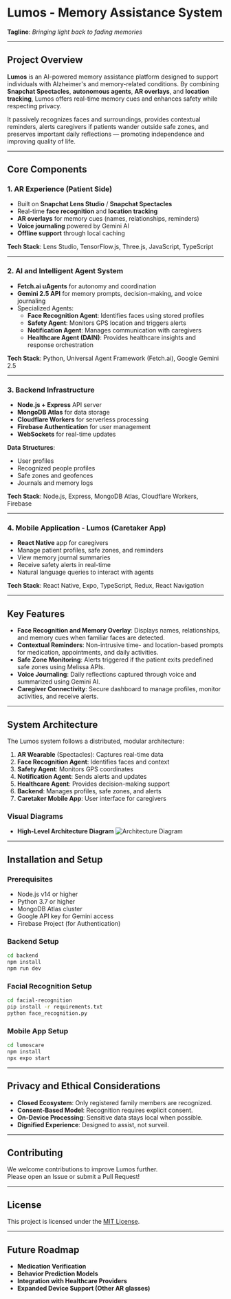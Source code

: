 # Lumos - Memory Assistance System

**Tagline**: *Bringing light back to fading memories*

---

## Project Overview

**Lumos** is an AI-powered memory assistance platform designed to support individuals with Alzheimer's and memory-related conditions. By combining **Snapchat Spectacles**, **autonomous agents**, **AR overlays**, and **location tracking**, Lumos offers real-time memory cues and enhances safety while respecting privacy.

It passively recognizes faces and surroundings, provides contextual reminders, alerts caregivers if patients wander outside safe zones, and preserves important daily reflections — promoting independence and improving quality of life.

---

## Core Components

### 1. **AR Experience (Patient Side)**

- Built on **Snapchat Lens Studio** / **Snapchat Spectacles**
- Real-time **face recognition** and **location tracking**
- **AR overlays** for memory cues (names, relationships, reminders)
- **Voice journaling** powered by Gemini AI
- **Offline support** through local caching

**Tech Stack**: Lens Studio, TensorFlow.js, Three.js, JavaScript, TypeScript

---

### 2. **AI and Intelligent Agent System**

- **Fetch.ai uAgents** for autonomy and coordination
- **Gemini 2.5 API** for memory prompts, decision-making, and voice journaling
- Specialized Agents:
  - **Face Recognition Agent**: Identifies faces using stored profiles
  - **Safety Agent**: Monitors GPS location and triggers alerts
  - **Notification Agent**: Manages communication with caregivers
  - **Healthcare Agent (DAIN)**: Provides healthcare insights and response orchestration

**Tech Stack**: Python, Universal Agent Framework (Fetch.ai), Google Gemini 2.5

---

### 3. **Backend Infrastructure**

- **Node.js + Express** API server
- **MongoDB Atlas** for data storage
- **Cloudflare Workers** for serverless processing
- **Firebase Authentication** for user management
- **WebSockets** for real-time updates

**Data Structures**:
- User profiles
- Recognized people profiles
- Safe zones and geofences
- Journals and memory logs

**Tech Stack**: Node.js, Express, MongoDB Atlas, Cloudflare Workers, Firebase

---

### 4. **Mobile Application - Lumos (Caretaker App)**

- **React Native** app for caregivers
- Manage patient profiles, safe zones, and reminders
- View memory journal summaries
- Receive safety alerts in real-time
- Natural language queries to interact with agents

**Tech Stack**: React Native, Expo, TypeScript, Redux, React Navigation

---

## Key Features

- **Face Recognition and Memory Overlay**: Displays names, relationships, and memory cues when familiar faces are detected.
- **Contextual Reminders**: Non-intrusive time- and location-based prompts for medication, appointments, and daily activities.
- **Safe Zone Monitoring**: Alerts triggered if the patient exits predefined safe zones using Melissa APIs.
- **Voice Journaling**: Daily reflections captured through voice and summarized using Gemini AI.
- **Caregiver Connectivity**: Secure dashboard to manage profiles, monitor activities, and receive alerts.

---

## System Architecture

The Lumos system follows a distributed, modular architecture:

1. **AR Wearable** (Spectacles): Captures real-time data
2. **Face Recognition Agent**: Identifies faces and context
3. **Safety Agent**: Monitors GPS coordinates
4. **Notification Agent**: Sends alerts and updates
5. **Healthcare Agent**: Provides decision-making support
6. **Backend**: Manages profiles, safe zones, and alerts
7. **Caretaker Mobile App**: User interface for caregivers

### Visual Diagrams
- **High-Level Architecture Diagram** ![Architecture Diagram](https://github.com/user-attachments/assets/bd9a4865-d181-42a4-92de-33fcae8c74af)

---

## Installation and Setup

### Prerequisites

- Node.js v14 or higher
- Python 3.7 or higher
- MongoDB Atlas cluster
- Google API key for Gemini access
- Firebase Project (for Authentication)

### Backend Setup

```bash
cd backend
npm install
npm run dev
```

### Facial Recognition Setup

```bash
cd facial-recognition
pip install -r requirements.txt
python face_recognition.py
```

### Mobile App Setup

```bash
cd lumoscare
npm install
npx expo start
```

---

## Privacy and Ethical Considerations

- **Closed Ecosystem**: Only registered family members are recognized.
- **Consent-Based Model**: Recognition requires explicit consent.
- **On-Device Processing**: Sensitive data stays local when possible.
- **Dignified Experience**: Designed to assist, not surveil.

---

## Contributing

We welcome contributions to improve Lumos further.  
Please open an Issue or submit a Pull Request!

---

## License

This project is licensed under the [MIT License](LICENSE).

---

## Future Roadmap

- **Medication Verification**
- **Behavior Prediction Models**
- **Integration with Healthcare Providers**
- **Expanded Device Support (Other AR glasses)**

